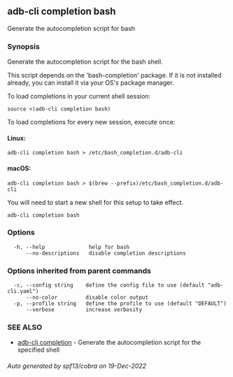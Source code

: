 ## adb-cli completion bash

Generate the autocompletion script for bash

### Synopsis

Generate the autocompletion script for the bash shell.

This script depends on the 'bash-completion' package.
If it is not installed already, you can install it via your OS's package manager.

To load completions in your current shell session:

	source <(adb-cli completion bash)

To load completions for every new session, execute once:

#### Linux:

	adb-cli completion bash > /etc/bash_completion.d/adb-cli

#### macOS:

	adb-cli completion bash > $(brew --prefix)/etc/bash_completion.d/adb-cli

You will need to start a new shell for this setup to take effect.


```
adb-cli completion bash
```

### Options

```
  -h, --help              help for bash
      --no-descriptions   disable completion descriptions
```

### Options inherited from parent commands

```
  -c, --config string    define the config file to use (default "adb-cli.yaml")
      --no-color         disable color output
  -p, --profile string   define the profile to use (default "DEFAULT")
      --verbose          increase verbosity
```

### SEE ALSO

* [adb-cli completion](adb-cli_completion.md)	 - Generate the autocompletion script for the specified shell

###### Auto generated by spf13/cobra on 19-Dec-2022
